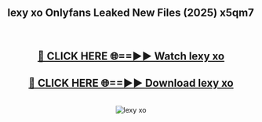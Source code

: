 <h2>lexy xo Onlyfans Leaked New Files (2025) x5qm7</h2>
<br>
<div align="center">
<h2><a href="https://mediafiles.top/lexy_xo&ref=git" rel="nofollow">🔴 CLICK HERE 🌐==►► Watch lexy xo</a></h2>
<h2><a href="https://mediafiles.top/lexy_xo&ref=git" rel="nofollow">🔴 CLICK HERE 🌐==►► Download lexy xo</a></h2>
<br>
<a href="https://mediafiles.top/lexy_xo&ref=git" rel="nofollow" data-target="animated-image.originalLink"><img src="https://i.ibb.co.com/xMMVF88/686577567.gif" alt="lexy xo" style="max-width: 100%; display: inline-block;" data-target="animated-image.originalImage"></a>
</div>
<br>
<br>
